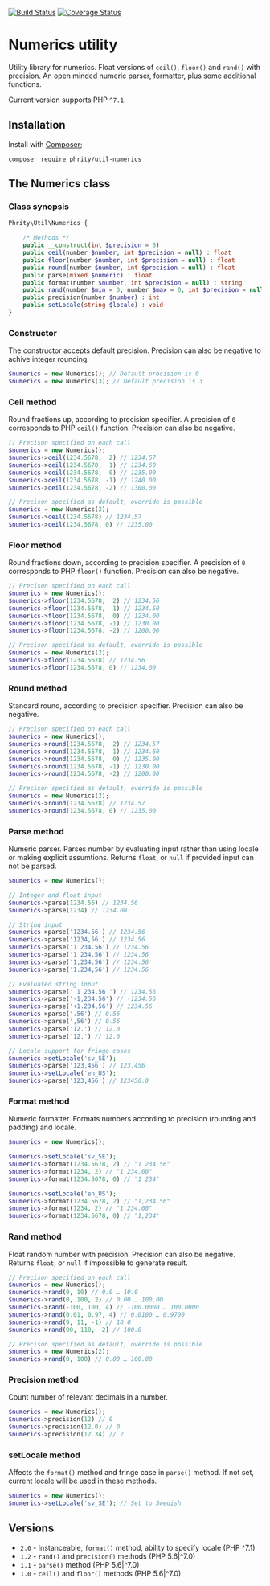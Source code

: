 [![Build Status](https://travis-ci.org/sirn-se/phrity-util-numerics.svg?branch=master)](https://travis-ci.org/sirn-se/phrity-util-numerics)
[![Coverage Status](https://coveralls.io/repos/github/sirn-se/phrity-util-numerics/badge.svg?branch=master)](https://coveralls.io/github/sirn-se/phrity-util-numerics?branch=master)

# Numerics utility

Utility library for numerics. Float versions of `ceil()`, `floor()` and `rand()` with precision. An open minded numeric parser, formatter, plus some additional functions.

Current version supports PHP `^7.1`.

## Installation

Install with [Composer](https://getcomposer.org/);
```
composer require phrity/util-numerics
```

## The Numerics class

###  Class synopsis

```php
Phrity\Util\Numerics {

    /* Methods */
    public __construct(int $precision = 0)
    public ceil(number $number, int $precision = null) : float
    public floor(number $number, int $precision = null) : float
    public round(number $number, int $precision = null) : float
    public parse(mixed $numeric) : float
    public format(number $number, int $precision = null) : string
    public rand(number $min = 0, number $max = 0, int $precision = null) : float
    public precision(number $number) : int
    public setLocale(string $locale) : void
}
```

### Constructor

The constructor accepts default precision. Precision can also be negative to achive integer rounding.

```php
$numerics = new Numerics(); // Default precision is 0
$numerics = new Numerics(3); // Default precision is 3
```

### Ceil method

Round fractions up, according to precision specifier. A precision of `0` corresponds to PHP `ceil()` function. Precision can also be negative.

```php
// Precison specified on each call
$numerics = new Numerics();
$numerics->ceil(1234.5678,  2) // 1234.57
$numerics->ceil(1234.5678,  1) // 1234.60
$numerics->ceil(1234.5678,  0) // 1235.00
$numerics->ceil(1234.5678, -1) // 1240.00
$numerics->ceil(1234.5678, -2) // 1300.00

// Precison specified as default, override is possible
$numerics = new Numerics(2);
$numerics->ceil(1234.5678) // 1234.57
$numerics->ceil(1234.5678, 0) // 1235.00
```

### Floor method

Round fractions down, according to precision specifier. A precision of `0` corresponds to PHP `floor()` function. Precision can also be negative.

```php
// Precison specified on each call
$numerics = new Numerics();
$numerics->floor(1234.5678,  2) // 1234.56
$numerics->floor(1234.5678,  1) // 1234.50
$numerics->floor(1234.5678,  0) // 1234.00
$numerics->floor(1234.5678, -1) // 1230.00
$numerics->floor(1234.5678, -2) // 1200.00

// Precison specified as default, override is possible
$numerics = new Numerics(2);
$numerics->floor(1234.5678) // 1234.56
$numerics->floor(1234.5678, 0) // 1234.00
```

### Round method

Standard round, according to precision specifier. Precision can also be negative.

```php
// Precison specified on each call
$numerics = new Numerics();
$numerics->round(1234.5678,  2) // 1234.57
$numerics->round(1234.5678,  1) // 1234.60
$numerics->round(1234.5678,  0) // 1235.00
$numerics->round(1234.5678, -1) // 1230.00
$numerics->round(1234.5678, -2) // 1200.00

// Precison specified as default, override is possible
$numerics = new Numerics(2);
$numerics->round(1234.5678) // 1234.57
$numerics->round(1234.5678, 0) // 1235.00
```

### Parse method

Numeric parser. Parses number by evaluating input rather than using locale or making explicit assumtions. Returns `float`, or `null` if provided input can not be parsed.

```php
$numerics = new Numerics();

// Integer and float input
$numerics->parse(1234.56) // 1234.56
$numerics->parse(1234) // 1234.00

// String input
$numerics->parse('1234.56') // 1234.56
$numerics->parse('1234,56') // 1234.56
$numerics->parse('1 234.56') // 1234.56
$numerics->parse('1 234,56') // 1234.56
$numerics->parse('1,234.56') // 1234.56
$numerics->parse('1.234,56') // 1234.56

// Evaluated string input
$numerics->parse(' 1 234.56 ') // 1234.56
$numerics->parse('-1,234.56') // -1234.56
$numerics->parse('+1.234,56') // 1234.56
$numerics->parse('.56') // 0.56
$numerics->parse(',56') // 0.56
$numerics->parse('12.') // 12.0
$numerics->parse('12,') // 12.0

// Locale support for fringe cases
$numerics->setLocale('sv_SE');
$numerics->parse('123,456') // 123.456
$numerics->setLocale('en_US');
$numerics->parse('123,456') // 123456.0
```

### Format method

Numeric formatter. Formats numbers according to precision (rounding and padding) and locale.

```php
$numerics = new Numerics();

$numerics->setLocale('sv_SE');
$numerics->format(1234.5678, 2) // "1 234,56"
$numerics->format(1234, 2) // "1 234,00"
$numerics->format(1234.5678, 0) // "1 234"

$numerics->setLocale('en_US');
$numerics->format(1234.5678, 2) // "1,234.56"
$numerics->format(1234, 2) // "1,234.00"
$numerics->format(1234.5678, 0) // "1,234"
```

### Rand method

Float random number with precision. Precision can also be negative. Returns `float`, or `null` if impossible to generate result.

```php
// Precison specified on each call
$numerics = new Numerics();
$numerics->rand(0, 10) // 0.0 … 10.0
$numerics->rand(0, 100, 2) // 0.00 … 100.00
$numerics->rand(-100, 100, 4) // -100.0000 … 100.0000
$numerics->rand(0.01, 0.97, 4) // 0.0100 … 0.9700
$numerics->rand(9, 11, -1) // 10.0
$numerics->rand(90, 110, -2) // 100.0

// Precison specified as default, override is possible
$numerics = new Numerics(2);
$numerics->rand(0, 100) // 0.00 … 100.00
```

### Precision method

Count number of relevant decimals in a number.

```php
$numerics = new Numerics();
$numerics->precision(12) // 0
$numerics->precision(12.0) // 0
$numerics->precision(12.34) // 2
```

### setLocale method

Affects the `format()` method and fringe case in `parse()` method. If not set, current locale will be used in these methods.

```php
$numerics = new Numerics();
$numerics->setLocale('sv_SE'); // Set to Swedish
```

## Versions

* `2.0` - Instanceable, `format()` method, ability to specify locale (PHP ^7.1)
* `1.2` - `rand()` and `precision()` methods (PHP 5.6|^7.0)
* `1.1` - `parse()` method (PHP 5.6|^7.0)
* `1.0` - `ceil()` and `floor()` methods (PHP 5.6|^7.0)